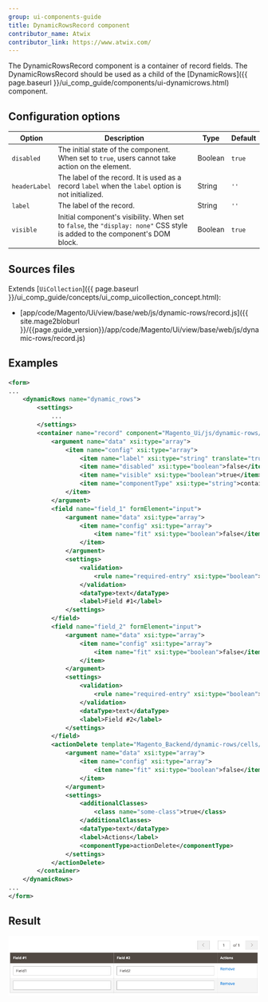 ```yaml
---
group: ui-components-guide
title: DynamicRowsRecord component
contributor_name: Atwix
contributor_link: https://www.atwix.com/
---
```


The DynamicRowsRecord component is a container of record fields. The DynamicRowsRecord should be used as a child of the [DynamicRows]({{ page.baseurl }}/ui_comp_guide/components/ui-dynamicrows.html) component.

## Configuration options

| Option | Description | Type | Default |
| --- | --- | --- | --- |
| `disabled` | The initial state of the component. When set to `true`, users cannot take action on the element. | Boolean | `true` |
| `headerLabel` | The label of the record. It is used as a record `label` when the `label` option is not initialized. | String | `''` |
| `label` | The label of the record. | String | `''` |
| `visible` | Initial component's visibility. When set to `false`, the `"display: none"` CSS style is added to the component's DOM block. | Boolean | `true` |

## Sources files

Extends [`UiCollection`]({{ page.baseurl }}/ui_comp_guide/concepts/ui_comp_uicollection_concept.html):

-  [app/code/Magento/Ui/view/base/web/js/dynamic-rows/record.js]({{ site.mage2bloburl }}/{{page.guide_version}}/app/code/Magento/Ui/view/base/web/js/dynamic-rows/record.js)

## Examples

```xml
<form>
...
    <dynamicRows name="dynamic_rows">
        <settings>
            ...
        </settings>
        <container name="record" component="Magento_Ui/js/dynamic-rows/record">
            <argument name="data" xsi:type="array">
                <item name="config" xsi:type="array">
                    <item name="label" xsi:type="string" translate="true">Record Example</item>
                    <item name="disabled" xsi:type="boolean">false</item>
                    <item name="visible" xsi:type="boolean">true</item>
                    <item name="componentType" xsi:type="string">container</item>
                </item>
            </argument>
            <field name="field_1" formElement="input">
                <argument name="data" xsi:type="array">
                    <item name="config" xsi:type="array">
                        <item name="fit" xsi:type="boolean">false</item>
                    </item>
                </argument>
                <settings>
                    <validation>
                        <rule name="required-entry" xsi:type="boolean">true</rule>
                    </validation>
                    <dataType>text</dataType>
                    <label>Field #1</label>
                </settings>
            </field>
            <field name="field_2" formElement="input">
                <argument name="data" xsi:type="array">
                    <item name="config" xsi:type="array">
                        <item name="fit" xsi:type="boolean">false</item>
                    </item>
                </argument>
                <settings>
                    <validation>
                        <rule name="required-entry" xsi:type="boolean">true</rule>
                    </validation>
                    <dataType>text</dataType>
                    <label>Field #2</label>
                </settings>
            </field>
            <actionDelete template="Magento_Backend/dynamic-rows/cells/action-delete">
                <argument name="data" xsi:type="array">
                    <item name="config" xsi:type="array">
                        <item name="fit" xsi:type="boolean">false</item>
                    </item>
                </argument>
                <settings>
                    <additionalClasses>
                        <class name="some-class">true</class>
                    </additionalClasses>
                    <dataType>text</dataType>
                    <label>Actions</label>
                    <componentType>actionDelete</componentType>
                </settings>
            </actionDelete>
        </container>
    </dynamicRows>
...
</form>
```

## Result

![DynamicRows Component with Record Component example](../_images/ui-components/dynamicrows-record-result.png)
